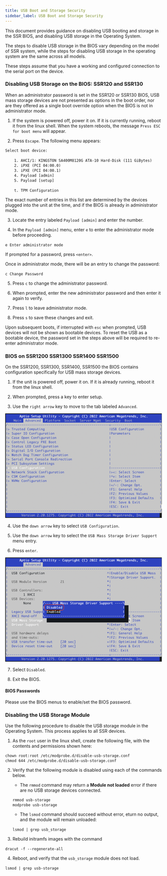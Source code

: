 ```yaml
---
title: USB Boot and Storage Security
sidebar_label: USB Boot and Storage Security
---
```


This document provides guidance on disabling USB booting and storage in the SSR BIOS, and disabling USB storage in the Operating System. 

The steps to disable USB storage in the BIOS vary depending on the model of SSR system, while the steps for disabling USB storage in the operating system are the same across all models.

These steps assume that you have a working and configured connection to the serial port on the device.

### Disabling USB Storage on the BIOS: SSR120 and SSR130

When an administrator password is set in the SSR120 or SSR130 BIOS, USB mass storage devices are not presented as options in the boot order, nor are they offered as a single boot override option when the BIOS is not in administrator mode. 

1. If the system is powered off, power it on. If it is currently running, reboot it from the linux shell. When the system reboots, the message `Press ESC for boot menu` will appear. 

2. Press `Escape`. The following menu appears:

```
Select boot device:

    1. AHCI/1: KINGSTON SA400M8120G ATA-10 Hard-Disk (111 GiBytes)
    2. iPXE (PCI 04:00.0)
    3. iPXE (PCI 04:00.1)
    4. Payload [admin]
    5. Payload [setup]

    t. TPM Configuration
```

 The exact number of entries in this list are determined by the devices plugged into the unit at the time, and if the BIOS is already in administrator mode. 

3. Locate the entry labeled `Payload [admin]` and enter the number. 

4. In the `Payload [admin]` menu, enter `e` to enter the administrator mode before proceeding. 

 `e Enter administrator mode`

 If prompted for a password, press `<enter>`.

 Once in administrator mode, there will be an entry to change the password:

 `c Change Password`

5. Press `c` to change the administrator password. 

6. When prompted, enter the new administrator password and then enter it again to verify.

7. Press `l` to leave administrator mode.

8. Press `s` to save these changes and exit.

Upon subsequent boots, if interrupted with `esc` when prompted, USB devices will not be shown as bootable devices. To reset the USB as a bootable device, the password set in the steps above will be required to re-enter administrator mode.

### BIOS on SSR1200 SSR1300 SSR1400 SSR1500

On the SSR1200, SSR1300, SSR1400, SSR1500 the BIOS contains configuration specifically for USB mass storage devices.

1. If the unit is powered off, power it on. If it is already running, reboot it
from the linux shell.

2. When prompted, press a key to enter setup.

3. Use the `right arrow` key to move to the tab labeled `Advanced`. 

![BIOS Advanced Tab](/img/sec-bios-adv-tab.png)

4. Use the `down arrow` key to select `USB Configuration`. 

5. Use the `down arrow` key to select the `USB Mass Storage Driver Support` menu entry. 

6. Press `enter`.

![USB Mass Storage](/img/sec-usb-storage-disable.png)

7. Select `Disabled`.

8. Exit the BIOS.

#### BIOS Passwords

Please use the BIOS menus to enable/set the BIOS password.

### Disabling the USB Storage Module

Use the following procedure to disable the USB storage module in the Operating System. This process applies to all SSR devices. 

1. As the `root` user in the linux shell, create the following file, with the contents and permissions shown here:

 ```
chown root:root /etc/modprobe.d/disable-usb-storage.conf
chmod 644 /etc/modprobe.d/disable-usb-storage.conf
 ```

2. Verify that the following module is disabled using each of the commands below. 
	- The `rmmod` command may return a **Module not loaded** error if there are no USB storage devices connected.
 	```
 	rmmod usb-storage
 	modprobe usb-storage
 	```
	- The `lsmod` command should succeed without error, eturn no output, and the module will remain unloaded:

	`lsmod | grep usb_storage`

3. Rebuild initramfs images with the command

 `dracut -f --regenerate-all`

4. Reboot, and verify that the `usb_storage` module does not load.

 `lsmod | grep usb-storage`

